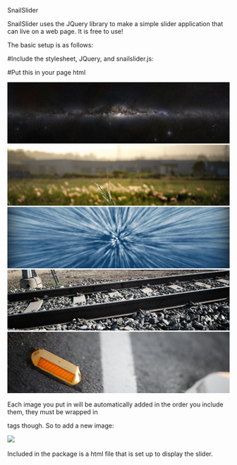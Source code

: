 SnailSlider

SnailSlider uses the JQuery library to make a simple slider application that can live on a web page. It is free to use!

The basic setup is as follows:

#Include the stylesheet, JQuery, and snailslider.js:

<link rel="stylesheet" href="snailslider.css"/>
<script type="text/javascript" src="/App_Assets/js/jquery/jquery-1.10.1.min.js"></script>
<script type="text/javascript" src="snailslider.js"></script>

#Put this in your page html
<div id="slider-wrapper">
     <div id="slider-inner">
          <div id="slide-canvas" name="slide_canvas">
               <div>
                    <img src="milkyway.jpg"/>
               </div>
               <div>
                    <img src="empty-field.jpg"/>
               </div>
               <div>
                    <img src="hyper.jpg"/>
               </div>
               <div>
                    <img src="railway.jpg"/>
               </div>
               <div>
                    <img src="road.jpg"/>
               </div>
          </div>
     </div>
     <div id="slider-control">
     </div>
</div>

Each image you put in will be automatically added in the order you include them, they must be wrapped in <div> tags though. So to add a new image:

<div><img src="image.jpg" /></div>

Included in the package is a html file that is set up to display the slider.